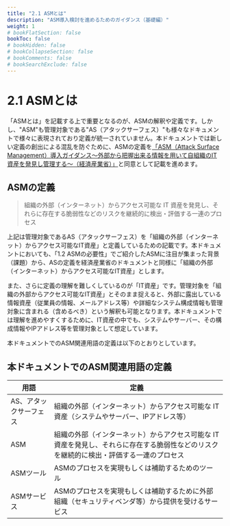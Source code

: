 ```yaml
---
title: "2.1 ASMとは"
description: "ASM導入検討を進めるためのガイダンス（基礎編）"
weight: 1
# bookFlatSection: false
bookToc: false
# bookHidden: false
# bookCollapseSection: false
# bookComments: false
# bookSearchExclude: false
---
```


# 2.1 ASMとは
「ASMとは」を記載する上で重要となるのが、ASMの解釈や定義です。しかし、"ASM"も管理対象である"AS（アタックサーフェス）"も様々なドキュメントで様々に表現されており定義が統一されていません。本ドキュメントでは新しい定義の創出による混乱を防ぐために、ASMの定義を[「ASM（Attack Surface Management）導入ガイダンス～外部から把握出来る情報を用いて自組織のIT資産を発見し管理する～（経済産業省）」](https://www.meti.go.jp/press/2023/05/20230529001/20230529001.html)と同意として記載を進めます。

## ASMの定義
> 組織の外部（インターネット）からアクセス可能な IT 資産を発見し、それらに存在する脆弱性などのリスクを継続的に検出・評価する一連のプロセス

上記は管理対象であるAS（アタックサーフェス）を「組織の外部（インターネット）からアクセス可能なIT資産」と定義しているための記載です。本ドキュメントにおいても、「1.2 ASMの必要性」でご紹介したASMに注目が集まった背景（課題）から、ASの定義を経済産業省のドキュメントと同様に「組織の外部（インターネット）からアクセス可能なIT資産」とします。  

また、さらに定義の理解を難しくしているのが「IT資産」です。管理対象を「組織の外部からアクセス可能なIT資産」とそのまま捉えると、外部に露出している情報資産（従業員の情報、メールアドレス等）や詳細なシステム構成情報も管理対象に含まれる（含めるべき）という解釈も可能となります。本ドキュメントでは理解を進めやすくするために、IT資産の中でも、システムやサーバー、その構成情報やIPアドレス等を管理対象として想定しています。  

本ドキュメントでのASM関連用語の定義は以下のとおりとしています。

## 本ドキュメントでのASM関連用語の定義
| 用語      | 定義                                                                                                                                     |
| --------- | ---------------------------------------------------------------------------------------------------------------------------------------- |
| AS、アタックサーフェス        | 組織の外部（インターネット）からアクセス可能な IT 資産（システムやサーバー、IPアドレス等）                                                 |
| ASM       | 組織の外部（インターネット）からアクセス可能な IT 資産を発⾒し、それらに存在する脆弱性などのリスクを継続的に検出・評価する⼀連のプロセス |
| ASMツール | ASMのプロセスを実現もしくは補助するためのツール                                                                                                   |
| ASMサービス | ASMのプロセスを実現もしくは補助するために外部組織（セキュリティベンダ等）から提供を受けるサービス   
